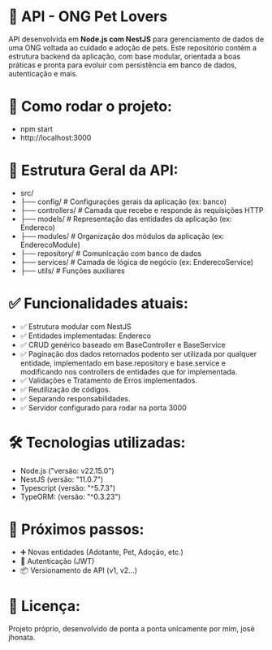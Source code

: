 # 🐾 API - ONG Pet Lovers

API desenvolvida em **Node.js com NestJS** para gerenciamento de dados de uma ONG voltada ao cuidado e adoção de pets. Este repositório contém a estrutura backend da aplicação, com base modular, orientada a boas práticas e pronta para evoluir com persistência em banco de dados, autenticação e mais.

# 🚀 Como rodar o projeto:

- npm start
- http://localhost:3000

# 📁 Estrutura Geral da API:

- src/
- ├── config/           # Configurações gerais da aplicação (ex: banco)
- ├── controllers/      # Camada que recebe e responde às requisições HTTP
- ├── models/           # Representação das entidades da aplicação (ex: Endereco)
- ├── modules/          # Organização dos módulos da aplicação (ex: EnderecoModule)
- ├── repository/       # Comunicação com banco de dados
- ├── services/         # Camada de lógica de negócio (ex: EnderecoService)
- ├── utils/            # Funções auxiliares

# ✅ Funcionalidades atuais:

- ✅ Estrutura modular com NestJS
- ✅ Entidades implementadas: Endereco
- ✅ CRUD genérico baseado em BaseController e BaseService
- ✅ Paginação dos dados retornados podento ser utilizada por qualquer entidade, implementado em base.repository e base.service e modificando nos controllers de entidades que for implementada.
- ✅ Validações e Tratamento de Erros implementados.
- ✅ Reutilização de códigos.
- ✅ Separando responsabilidades.
- ✅ Servidor configurado para rodar na porta 3000

# 🛠 Tecnologias utilizadas:

- Node.js ("versão: v22.15.0")
- NestJS (versão: "11.0.7")
- Typescript (versão: "^5.7.3")
- TypeORM: (versão: "^0.3.23")

# 📌 Próximos passos:
- ➕ Novas entidades (Adotante, Pet, Adoção, etc.)
- 🔐 Autenticação (JWT)
- 📦 Versionamento de API (v1, v2...)

# 📄 Licença:

Projeto próprio, desenvolvido de ponta a ponta unicamente por mim, josé jhonata.

